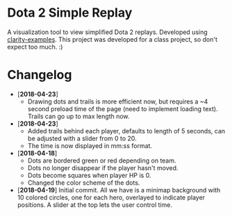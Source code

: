 # Dota 2 Simple Replay
A visualization tool to view simplified Dota 2 replays. Developed using [clarity-examples](https://github.com/skadistats/clarity-examples). This project was developed for a class project, so don't expect too much. :)

# Changelog
* [**2018-04-23**]
  * Drawing dots and trails is more efficient now, but requires a ~4 second preload time of the page (need to implement loading text). Trails can go up to max length now.
* [**2018-04-23**]
  * Added trails behind each player, defaults to length of 5 seconds, can be adjusted with a slider from 0 to 20.
  * The time is now displayed in mm:ss format.
* [**2018-04-18**]
  * Dots are bordered green or red depending on team.
  * Dots no longer disappear if the player hasn't moved.
  * Dots become squares when player HP is 0.
  * Changed the color scheme of the dots.
* [**2018-04-19**] Initial commit. All we have is a minimap background with 10 colored circles, one for each hero, overlayed to indicate player positions. A slider at the top lets the user control time.
